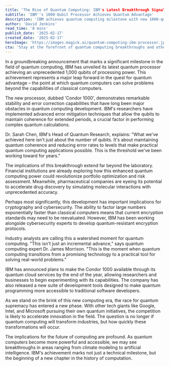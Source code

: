 ```yaml
---
title: 'The Rise of Quantum Computing: IBM's Latest Breakthrough Signals New Era in Computing'
subtitle: 'IBM''s 1000-Qubit Processor Achieves Quantum Advantage'
description: 'IBM achieves quantum computing milestone with new 1000-qubit processor, marking a significant step toward practical quantum applications. This breakthrough promises to revolutionize industries from finance to pharmaceuticals, while raising important considerations for cybersecurity.'
author: 'David Jenkins'
read_time: '8 mins'
publish_date: '2025-02-17'
created_date: '2025-02-17'
heroImage: 'https://images.magick.ai/quantum-computing-ibm-processor.jpg'
cta: 'Stay at the forefront of quantum computing breakthroughs and other tech innovations. Follow us on LinkedIn for daily updates on groundbreaking developments shaping the future of technology.'
---
```


In a groundbreaking announcement that marks a significant milestone in the field of quantum computing, IBM has unveiled its latest quantum processor achieving an unprecedented 1,000 qubits of processing power. This achievement represents a major leap forward in the quest for quantum advantage – the point at which quantum computers can solve problems beyond the capabilities of classical computers.

The new processor, dubbed 'Condor 1000', demonstrates remarkable stability and error correction capabilities that have long been major obstacles in quantum computing development. IBM's researchers have implemented advanced error mitigation techniques that allow the qubits to maintain coherence for extended periods, a crucial factor in performing complex quantum calculations.

Dr. Sarah Chen, IBM's Head of Quantum Research, explains: "What we've achieved here isn't just about the number of qubits. It's about maintaining quantum coherence and reducing error rates to levels that make practical quantum computing applications possible. This is the threshold we've been working toward for years."

The implications of this breakthrough extend far beyond the laboratory. Financial institutions are already exploring how this enhanced quantum computing power could revolutionize portfolio optimization and risk assessment. Meanwhile, pharmaceutical companies are eyeing its potential to accelerate drug discovery by simulating molecular interactions with unprecedented accuracy.

Perhaps most significantly, this development has important implications for cryptography and cybersecurity. The ability to factor large numbers exponentially faster than classical computers means that current encryption standards may need to be reevaluated. However, IBM has been working alongside cybersecurity experts to develop quantum-resistant encryption protocols.

Industry analysts are calling this a watershed moment for quantum computing. "This isn't just an incremental advance," says quantum computing expert Dr. James Morrison. "This is the moment when quantum computing transitions from a promising technology to a practical tool for solving real-world problems."

IBM has announced plans to make the Condor 1000 available through its quantum cloud services by the end of the year, allowing researchers and businesses to begin experimenting with its capabilities. The company has also released a new suite of development tools designed to make quantum programming more accessible to traditional software developers.

As we stand on the brink of this new computing era, the race for quantum supremacy has entered a new phase. With other tech giants like Google, Intel, and Microsoft pursuing their own quantum initiatives, the competition is likely to accelerate innovation in the field. The question is no longer if quantum computing will transform industries, but how quickly these transformations will occur.

The implications for the future of computing are profound. As quantum computers become more powerful and accessible, we may see breakthroughs in areas ranging from climate modeling to artificial intelligence. IBM's achievement marks not just a technical milestone, but the beginning of a new chapter in the history of computation.